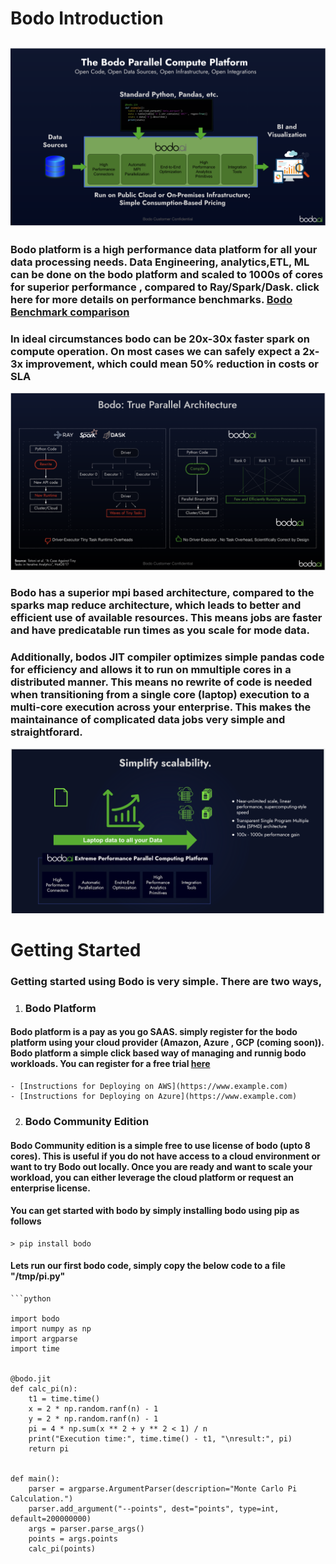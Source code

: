 # **Bodo Introduction**
![Bodo High Level](img/bodo1.png)
---

### Bodo platform is a high performance data platform for all your data processing needs. Data Engineering, analytics,ETL, ML can be done on the bodo platform and scaled to 1000s of cores for superior performance , compared to Ray/Spark/Dask. click here for more details on performance benchmarks. <a href="https://www.bodo.ai/blog/performance-and-cost-of-bodo-vs-spark-dask-ray">Bodo Benchmark comparison</a>
### In ideal circumstances bodo can be 20x-30x faster spark on compute operation. On most cases we can safely expect a 2x-3x improvement, which could mean 50% reduction in costs or SLA</h4></p>
![Bodo Platform](img/bodo2.png)

### Bodo has a superior mpi based architecture, compared to the sparks map reduce architecture, which leads to better and efficient use of available resources. This means jobs are faster and have predicatable run times as you scale for mode data.
### Additionally, bodos JIT compiler optimizes simple pandas code for efficiency and allows it to run on mmultiple cores in a distributed manner. This means no rewrite of code is needed when transitioning from a single core (laptop) execution to a multi-core execution across your enterprise. This makes the maintainance of complicated data jobs very simple and straightforard.

![Bodo Job Architecture](img/bodo3.png)

# **Getting Started**
### Getting started using Bodo is very simple. There are two ways, 
1. ### Bodo Platform
#### Bodo platform is a pay as you go SAAS. simply register for the bodo platform using your cloud provider (Amazon, Azure , GCP (coming soon)). Bodo platform a simple click based way of managing and runnig bodo workloads. You can register for a free trial <a href="https://aws.amazon.com/marketplace/pp/prodview-zg6n2qyj5h74o">here</a> </h4>
    - [Instructions for Deploying on AWS](https://www.example.com)
    - [Instructions for Deploying on Azure](https://www.example.com)

2. ### Bodo Community Edition
#### Bodo Community edition is a simple free to use license of bodo (upto 8 cores). This is useful if you do not have access to a cloud environment or want to try Bodo out locally. Once you are ready and want to scale your workload, you can either leverage the cloud platform or request an enterprise license.
#### You can get started with bodo by simply installing bodo using pip as follows
    > pip install bodo
#### Lets run our first bodo code, simply copy the below code to a file "/tmp/pi.py"
    ```python

    import bodo
    import numpy as np
    import argparse
    import time


    @bodo.jit
    def calc_pi(n):
        t1 = time.time()
        x = 2 * np.random.ranf(n) - 1
        y = 2 * np.random.ranf(n) - 1
        pi = 4 * np.sum(x ** 2 + y ** 2 < 1) / n
        print("Execution time:", time.time() - t1, "\nresult:", pi)
        return pi


    def main():
        parser = argparse.ArgumentParser(description="Monte Carlo Pi Calculation.")
        parser.add_argument("--points", dest="points", type=int, default=200000000)
        args = parser.parse_args()
        points = args.points
        calc_pi(points)
